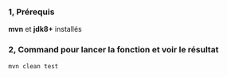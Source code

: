 

### 1, Prérequis 

**mvn** et **jdk8+** installés

### 2, Command pour lancer la fonction et voir le résultat

```markdown
mvn clean test
```

